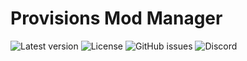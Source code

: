# Provisions Mod Manager

![Latest version](https://img.shields.io/github/v/release/NicholasDJM/ProvisionsModManager?label=Version) ![License](https://img.shields.io/github/license/NicholasDJM/ProvisionsModManager?label=License) ![GitHub issues](https://img.shields.io/github/issues-raw/NicholasDJM/ProvisionsModManager) ![Discord](https://discord.com/api/guilds/1098794683183927366/widget.png)

